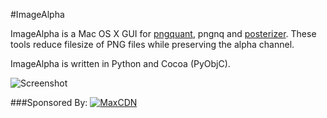 #ImageAlpha

ImageAlpha is a Mac OS X GUI for [pngquant](http://pngquant.org), pngnq and [posterizer](https://github.com/pornel/mediancut-posterizer). These tools reduce filesize of PNG files while preserving the alpha channel.

ImageAlpha is written in Python and Cocoa (PyObjC).

![Screenshot](http://pornel.net/imagealpha/screenshot.png)

###Sponsored By:
<a href="http://www.maxcdn.com"><img src="http://jdorfman.cdnconnect.com/maxcdn/MaxCDN-Orange-200x33.png" alt="MaxCDN" target="_blank"></a>
